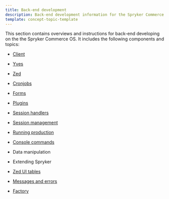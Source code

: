 ```yaml
---
title: Back-end development
description: Back-end development information for the Spryker Commerce OS
template: concept-topic-template
---
```


This section contains overviews and instructions for back-end developing on the the Spryker Commerce OS. It includes the following components and topics:

* [Client](https://docs.spryker.com/docs/scos/dev/back-end-development/client/client.html)

* [Yves](https://docs.spryker.com/docs/scos/dev/back-end-development/yves/yves.html)

* [Zed](https://docs.spryker.com/docs/scos/dev/back-end-development/zed/zed.html)

* [Cronjobs](https://docs.spryker.com/docs/scos/dev/back-end-development/cronjobs/cronjobs.html)

* [Forms](https://docs.spryker.com/docs/scos/dev/back-end-development/forms/forms.html)

* [Plugins](https://docs.spryker.com/docs/scos/dev/back-end-development/plugins/plugins.html)

* [Session handlers](https://docs.spryker.com/docs/scos/dev/back-end-development/session-handlers.html)

* [Session management](https://docs.spryker.com/docs/scos/dev/back-end-development/session-management.html)

* [Running production](https://docs.spryker.com/docs/scos/dev/back-end-development/running-production.html)

* [Console commands](https://docs.spryker.com/docs/scos/dev/back-end-development/console-commands/console-commands.html)

* Data manipulation

* Extending Spryker

* [Zed UI tables](https://github.com/spryker/spryker-docs/blob/add-landing-page/docs/scos/dev/back-end-development/zed-ui-tables/zed-ui-tables.html)

* [Messages and errors](https://github.com/spryker/spryker-docs/blob/add-landing-page/docs/scos/dev/back-end-development/messages-and-errors/messages-and-errors.html)

* [Factory](https://docs.spryker.com/docs/scos/dev/back-end-development/factory/factory.html)

